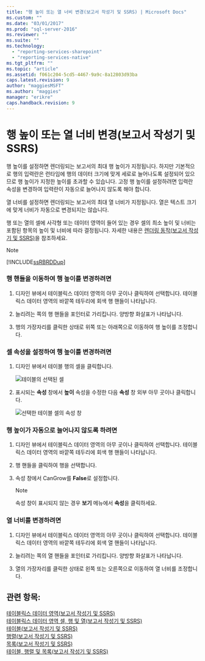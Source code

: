 ```yaml
---
title: "행 높이 또는 열 너비 변경(보고서 작성기 및 SSRS) | Microsoft Docs"
ms.custom: ""
ms.date: "03/01/2017"
ms.prod: "sql-server-2016"
ms.reviewer: ""
ms.suite: ""
ms.technology: 
  - "reporting-services-sharepoint"
  - "reporting-services-native"
ms.tgt_pltfrm: ""
ms.topic: "article"
ms.assetid: f061c204-5cd5-4467-9a9c-8a12803d93ba
caps.latest.revision: 9
author: "maggiesMSFT"
ms.author: "maggies"
manager: "erikre"
caps.handback.revision: 9
---
```

# 행 높이 또는 열 너비 변경(보고서 작성기 및 SSRS)
  행 높이를 설정하면 렌더링되는 보고서의 최대 행 높이가 지정됩니다. 하지만 기본적으로 행의 입력란은 런타임에 행의 데이터 크기에 맞게 세로로 늘어나도록 설정되어 있으므로 행 높이가 지정한 높이를 초과할 수 있습니다. 고정 행 높이를 설정하려면 입력란 속성을 변경하여 입력란이 자동으로 늘어나지 않도록 해야 합니다.  
  
 열 너비를 설정하면 렌더링되는 보고서의 최대 열 너비가 지정됩니다. 열은 텍스트 크기에 맞게 너비가 자동으로 변경되지는 않습니다.  
  
 행 또는 열의 셀에 사각형 또는 데이터 영역이 들어 있는 경우 셀의 최소 높이 및 너비는 포함된 항목의 높이 및 너비에 따라 결정됩니다. 자세한 내용은 [렌더링 동작&#40;보고서 작성기 및 SSRS&#41;](../../reporting-services/report-design/rendering-behaviors-report-builder-and-ssrs.md)을 참조하세요.  
  
> [!NOTE]  
>  [!INCLUDE[ssRBRDDup](../../includes/ssrbrddup-md.md)]  
  
### 행 핸들을 이동하여 행 높이를 변경하려면  
  
1.  디자인 뷰에서 테이블릭스 데이터 영역의 아무 곳이나 클릭하여 선택합니다. 테이블릭스 데이터 영역의 바깥쪽 테두리에 회색 행 핸들이 나타납니다.  
  
2.  늘리려는 쪽의 행 핸들을 포인터로 가리킵니다. 양방향 화살표가 나타납니다.  
  
3.  행의 가장자리를 클릭한 상태로 위쪽 또는 아래쪽으로 이동하여 행 높이를 조정합니다.  
  
### 셀 속성을 설정하여 행 높이를 변경하려면  
  
1.  디자인 뷰에서 테이블 행의 셀을 클릭합니다.  
  
     ![테이블의 선택된 셀](../../reporting-services/report-design/media/table-selectcell.png "테이블의 선택된 셀")  
  
2.  표시되는 **속성** 창에서 **높이** 속성을 수정한 다음 **속성** 창 외부 아무 곳이나 클릭합니다.  
  
     ![선택한 테이블 셀의 속성 창](../../reporting-services/report-design/media/cell-propertiespane.png "선택한 테이블 셀의 속성 창")  
  
### 행 높이가 자동으로 늘어나지 않도록 하려면  
  
1.  디자인 뷰에서 테이블릭스 데이터 영역의 아무 곳이나 클릭하여 선택합니다. 테이블릭스 데이터 영역의 바깥쪽 테두리에 회색 행 핸들이 나타납니다.  
  
2.  행 핸들을 클릭하여 행을 선택합니다.  
  
3.  속성 창에서 CanGrow를 **False**로 설정합니다.  
  
    > [!NOTE]  
    >  속성 창이 표시되지 않는 경우 **보기** 메뉴에서 **속성**을 클릭하세요.  
  
### 열 너비를 변경하려면  
  
1.  디자인 뷰에서 테이블릭스 데이터 영역의 아무 곳이나 클릭하여 선택합니다. 테이블릭스 데이터 영역의 바깥쪽 테두리에 회색 열 핸들이 나타납니다.  
  
2.  늘리려는 쪽의 열 핸들을 포인터로 가리킵니다. 양방향 화살표가 나타납니다.  
  
3.  열의 가장자리를 클릭한 상태로 왼쪽 또는 오른쪽으로 이동하여 열 너비를 조정합니다.  
  
## 관련 항목:  
 [테이블릭스 데이터 영역(보고서 작성기 및 SSRS)](https://msdn.microsoft.com/library/dd220587.aspx)   
 [테이블릭스 데이터 영역 셀, 행 및 열(보고서 작성기 및 SSRS)](https://msdn.microsoft.com/library/dd220511.aspx)   
 [테이블(보고서 작성기 및 SSRS)](../../reporting-services/report-design/tables-report-builder-and-ssrs.md)   
 [행렬(보고서 작성기 및 SSRS)](https://msdn.microsoft.com/library/dd207149.aspx)   
 [목록(보고서 작성기 및 SSRS)](https://msdn.microsoft.com/library/dd239330.aspx)   
 [테이블, 행렬 및 목록(보고서 작성기 및 SSRS)](../../reporting-services/report-design/tables-matrices-and-lists-report-builder-and-ssrs.md)  
  
  